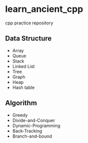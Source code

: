 # learn_ancient_cpp
cpp practice repository
## Data Structure
- Array
- Queue
- Stack
- Linked List
- Tree
- Graph
- Heap
- Hash table
## Algorithm
- Greedy
- Divide-and-Conquer
- Dynamic-Programming
- Back-Tracking
- Branch-and-bound

